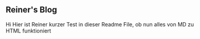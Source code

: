 



## Reiner's Blog

Hi Hier ist Reiner kurzer Test in dieser Readme File, ob nun alles von MD zu HTML funktioniert


